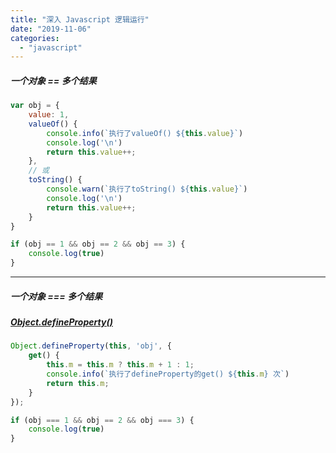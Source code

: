 ```yaml
---
title: "深入 Javascript 逻辑运行"
date: "2019-11-06"
categories: 
  - "javascript"
---
```


##### 一个对象 == 多个结果

```javascript
var obj = {
    value: 1,
    valueOf() {
        console.info(`执行了valueOf() ${this.value}`)
        console.log('\n')
        return this.value++;
    },
    // 或
    toString() {
        console.warn(`执行了toString() ${this.value}`)
        console.log('\n')
        return this.value++;
    }
}

if (obj == 1 && obj == 2 && obj == 3) {
    console.log(true)
}
```

* * *

##### 一个对象 === 多个结果

##### [Object.defineProperty()](https://developer.mozilla.org/zh-CN/docs/Web/JavaScript/Reference/Global_Objects/Object/defineProperty "Object.defineProperty()")

```javascript
Object.defineProperty(this, 'obj', {
    get() {
        this.m = this.m ? this.m + 1 : 1;
        console.info(`执行了defineProperty的get() ${this.m} 次`)
        return this.m;
    }
});

if (obj === 1 && obj == 2 && obj === 3) {
    console.log(true)
}
```
